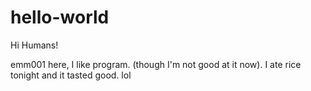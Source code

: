 # hello-world

Hi Humans!

emm001 here, I like program. (though I'm not good at it now).
I ate rice tonight and it tasted good. lol

